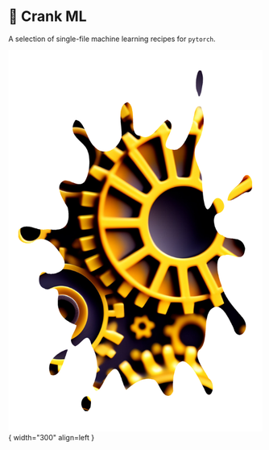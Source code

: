 # 🔧 Crank ML

A selection of single-file machine learning recipes for `pytorch`.

![](crank.png){ width="300" align=left }